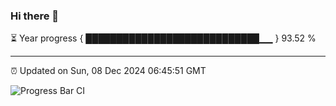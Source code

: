### Hi there 👋

⏳ Year progress { ████████████████████████████▁▁ } 93.52 %

---

⏰ Updated on Sun, 08 Dec 2024 06:45:51 GMT

![Progress Bar CI](https://github.com/IshwaranRudhara/GIT-ACTION/workflows/Progress%20Bar%20CI/badge.svg)
